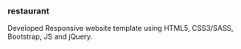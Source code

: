 ### restaurant
Developed Responsive website template using HTML5, CSS3/SASS, Bootstrap, JS and jQuery.
